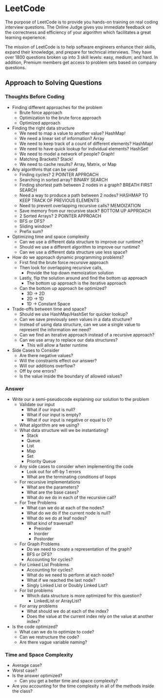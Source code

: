 # LeetCode
The purpose of LeetCode is to provide you hands-on training on real coding interview questions. 
The Online Judge gives you immediate feedback on the correctness and efficiency of your 
algorithm which facilitates a great learning experience.

The mission of LeetCode is to help software engineers enhance their skills, 
expand their knowledge, and prepare for technical interviews. They have over 1800 
questions broken up into 3 skill levels: easy, medium, and hard. In addition, 
Premium members get access to problem sets based on company questions.

## Approach to Solving Questions
### Thoughts Before Coding
* Finding different approaches for the problem
    * Brute force approach
    * Optimization to the brute force approach
    * Optimized approach
* Finding the right data structure
    * We need to map a value to another value? HashMap!
    * We need a linear set of information? Array
    * We need to keep track of a count of different elements? HashMap!
    * We need to have quick lookup for individual elements? HashSet!
    * We need to model a network of people? Graph!
    * Matching Brackets? Stack!
    * We need to cache results? Array, Matrix, or Map
* Any algorithms that can be used
    * Finding cycles? 2 POINTER APPROACH
    * Searching in sorted array? BINARY SEARCH
    * Finding shortest path between 2 nodes in a graph? BREATH FIRST SEARCH
    * Need a way to produce a path between 2 nodes? HASHMAP TO KEEP TRACK OF PREVIOUS ELEMENTS
    * Need to prevent overlapping recursive calls? MEMOIZATION
    * Save memory from our recursive stack? BOTTOM UP APPROACH
    * 2 Sorted Arrays? 2 POINTER APPROACH
    * BFS or DFS?
    * Sliding window?
    * Prefix sum?
* Optimizing time and space complexity
    * Can we use a different data structure to improve our runtime?
    * Should we use a different algorithm to improve our runtime?
    * Can we use a different data structure use less space?
* How do we approach dynamic programming problems?
    * First find the brute force recursive approach
    * Then look for overlapping recursive calls, 
        * Provide the top down memoization solution
    * Lastly, flip the solution around and find the bottom up approach
        * The bottom up approach is the iterative approach
    * Can the bottom up approach be optimized?
        * 3D -> 2D
        * 2D -> 1D
        * 1D -> Constant Space
* Trade-offs between time and space?
    * Should we use HashMap/HashSet for quicker lookup?
    * Can we save previously seen values in a data structure?
    * Instead of using data structure, can we use a single value to represent the information we need?
    * Can we find an iterative approach instead of a recursive approach?
    * Can we use array to replace our data structures?
        * This will allow a faster runtime
* Side Cases to Consider
   * Are there negative values?
   * Will the constraints effect our answer?
   * Will our additions overflow?
   * Off by one errors?
   * Is the value inside the boundary of allowed values?

### Answer
- Write our a semi-pseudocode explaining our solution to the problem
    - Validate our input   
       * What if our input is null?
       * What if our input is empty?
       * What if our input is negative or equal to 0?
    - What algorithm are we using?
    - What data structure will we be instantiating?
        - Stack
        - Queue
        - List
        - Map
        - Set
        - Priority Queue
    - Any side cases to consider when implementing the code
        - Look out for off-by 1 errors
        - What are the terminating conditions of loops
    - For recursive implementations
        - What are the parameters?
        - What are the base cases?
        - What do we do in each of the recursive call?
    - For Tree Problems
        - What can we do at each of the nodes?
        - What do we do if the current node is null?
        - What do we do at leaf nodes?
        - What kind of traversal?   
            - Preorder
            - Inorder
            - Postorder
    - For Graph Problems
        - Do we need to create a representation of the graph?
        - BFS or DFS?
        - Accounting for cycles?
    - For Linked List Problems
        - Accounting for cycles?
        - What do we need to perform at each node?
        - What if we reached the last node?
        - Singly Linked List or Doubly Linked List?
    - For list problems
        - Which data structure is more optimized for this question?
            - LinkedList or ArrayList?
    - For array problems
        - What should we do at each of the index?
        - Does the value at the current index rely on the value at another index?
- Is the code optimized?
    - What can we do to optimize to code?
    - Can we restructure the code?
    - Are there vague variable naming?
        
### Time and Space Complexity
- Average case?
- Worst case?    
- Is the answer optimized?
    - Can you get a better time and space complexity?
- Are you accounting for the time complexity in all of the methods inside the class?
